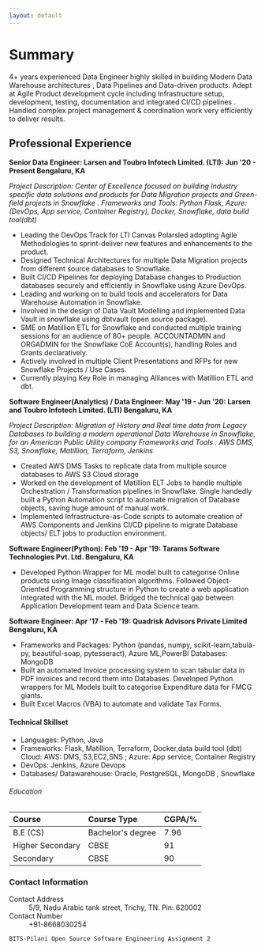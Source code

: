 ```yaml
---
layout: default
---
```




# Summary

4+ years experienced Data Engineer highly skilled in building Modern Data Warehouse architectures , Data Pipelines and Data-driven products. Adept at Agile Product development cycle including Infrastructure setup, development, testing, documentation and integrated CI/CD pipelines . Handled complex project management & coordination work very efficiently to deliver results.

## Professional Experience

**Senior Data Engineer:
Larsen and Toubro Infotech Limited. (LTI):
Jun '20 - Present Bengaluru, KA**
  
_Project Description: Center of Excellence focused on building Industry specific data solutions and products for Data Migration projects and Green-field projects in Snowflake .
Frameworks and Tools: Python Flask, Azure: (DevOps, App service, Container Registry), Docker, Snowflake, data build tool(dbt)_

* Leading the DevOps Track for LTI Canvas Polarsled adopting Agile Methodologies to sprint-deliver new features and enhancements to the product.
* Designed Technical Architectures for multiple Data Migration projects from different source databases to Snowflake.
* Built CI/CD Pipelines for deploying Database changes to Production databases securely and efficiently in Snowflake using Azure DevOps.
* Leading and working on to build tools and accelerators for Data Warehouse Automation in Snowflake.
* Involved in the design of Data Vault Modelling and implemented Data Vault in snowflake using dbtvault (open source package).
* SME on Matillion ETL for Snowflake and conducted multiple training sessions for an audience of 80+ people. ACCOUNTADMIN and ORGADMIN for the Snowflake CoE Account(s), handling Roles and Grants declaratively.
* Actively involved in multiple Client Presentations and RFPs for new Snowflake Projects / Use Cases.
* Currently playing Key Role in managing Alliances with Matillion ETL and dbt.


**Software Engineer(Analytics) / Data Engineer: 
May '19 - Jun '20: Larsen and Toubro Infotech Limited. (LTI) Bengaluru, KA**

_Project Description: Migration of History and Real time data from Legacy Databases to building a modern operational Data Warehouse in Snowflake, for an American Public Utility company
Frameworks and Tools : AWS DMS, S3, Snowflake, Matillion, Terraform, Jenkins_

* Created AWS DMS Tasks to replicate data from multiple source databases to AWS S3 Cloud storage
* Worked on the development of Matillion ELT Jobs to handle multiple Orchestration / Transformation pipelines in Snowflake. Single handedly built a Python Automation script to automate migration of Database objects, saving huge amount of manual work.
* Implemented Infrastructure-as-Code scripts to automate creation of AWS Components and Jenkins CI/CD pipeline to migrate Database objects/ ELT jobs to production environment.

**Software Engineer(Python): 
Feb '19 - Apr '19: Tarams Software Technologies Pvt. Ltd. Bengaluru, KA**

* Developed Python Wrapper for ML model built to categorise Online products using Image classification algorithms. Followed Object-Oriented Programming structure in Python to create a web application integrated with the ML model. Bridged the technical gap between Application Development team and Data Science team.


**Software Engineer: 
Apr '17 - Feb '19: Quadrisk Advisors Private Limited Bengaluru, KA**

* Frameworks and Packages: Python (pandas, numpy, scikit-learn,tabula-py, beautiful-soap, pytesseract), Azure ML,PowerBI Databases: MongoDB
* Built an automated Invoice processing system to scan tabular data in PDF invoices and record them into Databases. Developed Python wrappers for ML Models built to categorise Expenditure data for FMCG giants.
* Built Excel Macros (VBA) to automate and validate Tax Forms.




#### Technical Skillset

*   Languages: Python, Java
*   Frameworks: Flask, Matillion, Terraform, Docker,data build tool (dbt) Cloud: AWS: DMS, S3,EC2,SNS ; Azure: App service, Container Registry
*   DevOps: Jenkins, Azure Devops
*   Databases/ Datawarehouse: Oracle, PostgreSQL, MongoDB , Snowflake



###### Education

| Course       | Course Type   | CGPA/%|
|:-------------|:------------------|:------|
| B.E (CS)     | Bachelor's degree   | 7.96  |
| Higher Secondary| CBSE  | 91  |
| Secondary          | CBSE      | 90   |



### Contact Information

<dl>
<dt>Contact Address</dt>
<dd>5/9, Nadu Arabic tank street, Trichy, TN. Pin: 620002</dd>
<dt>Contact Number</dt>
<dd>+91-8668030254</dd>
</dl>


```
BITS-Pilani Open Source Software Engineering Assignment 2
```
